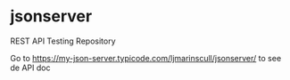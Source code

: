 # jsonserver
REST API Testing Repository

Go to https://my-json-server.typicode.com/ljmarinscull/jsonserver/ to see de API doc
